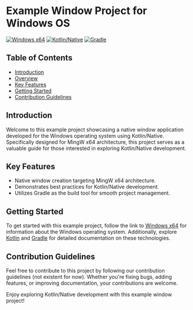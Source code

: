 # Example Window Project for Windows OS

[![Windows x64](https://img.shields.io/badge/Windows-x64-551a8b.svg?logo=windows)](https://www.microsoft.com/)
[![Kotlin/Native](https://img.shields.io/badge/Kotlin-1.9.21-blue.svg?logo=kotlin)](https://kotlinlang.org/)
[![Gradle](https://img.shields.io/badge/Gradle-8.5-orange.svg?logo=gradle)](https://gradle.org/)

## Table of Contents

- [Introduction](#introduction)
- [Overview](#overview)
- [Key Features](#key-features)
- [Getting Started](#getting-started)
- [Contribution Guidelines](#contribution-guidelines)

## Introduction

Welcome to this example project showcasing a native window application developed for the Windows operating system using Kotlin/Native. Specifically designed for MingW x64 architecture, this project serves as a valuable guide for those interested in exploring Kotlin/Native development.

## Key Features

- Native window creation targeting MingW x64 architecture.
- Demonstrates best practices for Kotlin/Native development.
- Utilizes Gradle as the build tool for smooth project management.

## Getting Started

To get started with this example project, follow the link to [Windows x64](https://www.microsoft.com/windows) for information about the Windows operating system. Additionally, explore [Kotlin](https://kotlinlang.org/) and [Gradle](https://gradle.org/) for detailed documentation on these technologies.

## Contribution Guidelines

Feel free to contribute to this project by following our contribution guidelines (not existent for now). Whether you're fixing bugs, adding features, or improving documentation, your contributions are welcome.

Enjoy exploring Kotlin/Native development with this example window project! 

